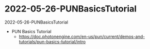 # 2022-05-26-PUNBasicsTutorial
2022-05-26-PUNBasicsTutorial
- PUN Basics Tutorial
	- https://doc.photonengine.com/en-us/pun/current/demos-and-tutorials/pun-basics-tutorial/intro
